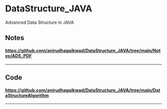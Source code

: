 # DataStructure_JAVA
Advanced Data Structure in JAVA

## Notes
#### https://github.com/anirudhagaikwad/DataStructure_JAVA/tree/main/Notes/ADS_PDF
---

## Code 
#### https://github.com/anirudhagaikwad/DataStructure_JAVA/tree/main/DataStructureAlgorithm
---
